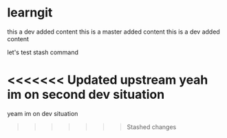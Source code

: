 # learngit



this a dev added content
this is a master added content
this is a dev added content






let's test stash command 




<<<<<<< Updated upstream
yeah im on second dev situation
=======
yeam im on dev situation

>>>>>>> Stashed changes
